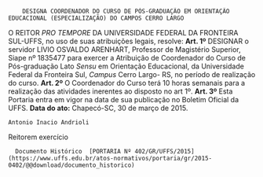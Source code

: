         DESIGNA COORDENADOR DO CURSO DE PÓS-GRADUAÇÃO EM ORIENTAÇÃO EDUCACIONAL (ESPECIALIZAÇÃO) DO CAMPOS CERRO LARGO  

 O REITOR *PRO TEMPORE*  DA UNIVERSIDADE FEDERAL DA FRONTEIRA SUL-UFFS, no uso de suas atribuições legais, resolve:   **Art. 1º**  DESIGNAR o servidor LIVIO OSVALDO ARENHART, Professor de Magistério Superior, Siape nº 1835477 para exercer a Atribuição de Coordenador do Curso de Pós-graduação Lato *Sensu*  em Orientação Educacional, da Universidade Federal da Fronteira Sul, *Campus*  Cerro Largo- RS, no período de realização do curso.   **Art. 2º**  O Coordenador do Curso terá 10 horas semanais para a realização das atividades inerentes ao disposto no art 1º.   **Art. 3º**  Esta Portaria entra em vigor na data de sua publicação no Boletim Oficial da UFFS.        **Data do ato:** Chapecó-SC, 30 de março de 2015.   
 

    Antonio Inacio Andrioli   
 Reitorem exercício 

      Documento Histórico  [PORTARIA Nº 402/GR/UFFS/2015](https://www.uffs.edu.br/atos-normativos/portaria/gr/2015-0402/@@download/documento_historico)     
      
